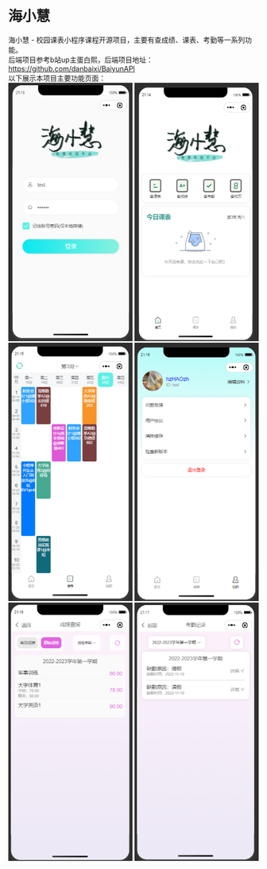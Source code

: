 # 海小慧
海小慧 - 校园课表小程序课程开源项目，主要有查成绩、课表、考勤等一系列功能。</br>
后端项目参考b站up主蛋白熙，后端项目地址：https://github.com/danbaixi/BaiyunAPI</br>
以下展示本项目主要功能页面：</br>
<img src="https://github.com/hzHAOzh/haixiaohui/raw/master/asset/pagesImgs/登录页面.png" width="250px" height="520px">
<img src="https://github.com/hzHAOzh/haixiaohui/raw/master/asset/pagesImgs/首页页面.png" width="250px" height="520px">
<img src="https://github.com/hzHAOzh/haixiaohui/raw/master/asset/pagesImgs/课表页面.png" width="250px" height="520px">
<img src="https://github.com/hzHAOzh/haixiaohui/raw/master/asset/pagesImgs/我的页面.png" width="250px" height="520px">
<img src="https://github.com/hzHAOzh/haixiaohui/raw/master/asset/pagesImgs/成绩页面.png" width="250px" height="520px">
<img src="https://github.com/hzHAOzh/haixiaohui/raw/master/asset/pagesImgs/考勤页面.png" width="250px" height="520px">
